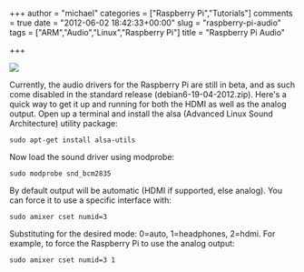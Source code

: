 +++
author = "michael"
categories = ["Raspberry Pi","Tutorials"]
comments = true
date = "2012-06-02 18:42:33+00:00"
slug = "raspberry-pi-audio"
tags = ["ARM","Audio","Linux","Raspberry Pi"]
title = "Raspberry Pi Audio"

+++

[![](http://mitchtech.net/wp-content/uploads/2012/06/pi-usb-drive-300x225.jpg)](http://mitchtech.net/raspberry-pi-audio/pi-usb-drive/)

Currently, the audio drivers for the Raspberry Pi are still in beta, and as such come disabled in the standard release (debian6-19-04-2012.zip). Here's a quick way to get it up and running for both the HDMI as well as the analog output. Open up a terminal and install the alsa (Advanced Linux Sound Architecture) utility package:

```
sudo apt-get install alsa-utils
```

Now load the sound driver using modprobe:

```
sudo modprobe snd_bcm2835
```

By default output will be automatic (HDMI if supported, else analog). You can force it to use a specific interface with:

```
sudo amixer cset numid=3
```

Substituting <n> for the desired mode: 0=auto, 1=headphones, 2=hdmi. For example, to force the Raspberry Pi to use the analog output:

```
sudo amixer cset numid=3 1
```

